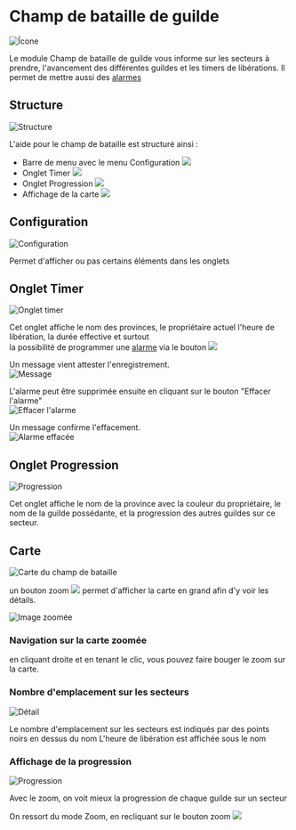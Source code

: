 # Champ de bataille de guilde
 
![Îcone](./.images/icon_001.png)

Le module Champ de bataille de guilde vous informe sur les secteurs à prendre, l'avancement des différentes guildes et les timers de libérations. Il permet de mettre aussi des [alarmes](#alarme_cbg)

## Structure

![Structure](./.images/strcture_001.png)

L'aide pour le champ de bataille est structuré ainsi :

* Barre de menu avec le menu Configuration ![](./.images/Icon_param.png)
* Onglet Timer ![](./.images/timer.png)
* Onglet Progression ![](./.images/progression.png)
* Affichage de la carte ![](./.images/bouton_carte.png)


## Configuration

![Configuration](./.images/configuration.png)

Permet d'afficher ou pas certains éléments dans les onglets

## Onglet Timer

![Onglet timer](./.images/structure_001.png)

Cet onglet affiche le nom des provinces, le propriétaire actuel l'heure de libération, la durée effective et surtout<br>la possibilité de programmer une [alarme](#alarme_cbg) via le bouton ![](./.images/bouton_alarme.png) 


Un message vient attester l'enregistrement.<br>
![Message](./.images/alarme_enregistre.png)

L'alarme peut être supprimée ensuite en cliquant sur le bouton "Effacer l'alarme"<br>
![Effacer l'alarme](./.images/alarme_active.png)

Un message confirme l'effacement.<br>
![Alarme effacée](./.images/alarme_efface.png)

## Onglet Progression

![Progression](./.images/structure.png)

Cet onglet affiche le nom de la province avec la couleur du propriétaire, le nom de la guilde possédante, et la progression des autres guildes sur ce secteur.

## Carte

![Carte du champ de bataille](./.images/carte.png)

un bouton zoom ![](./.images/zoom.png) permet d'afficher la carte en grand afin d'y voir les détails.

![Image zoomée](./.images/carte_zoom.png)


### Navigation sur la carte zoomée

en cliquant droite et en tenant le clic, vous pouvez faire bouger le zoom sur la carte.

### Nombre d'emplacement sur les secteurs

![Détail](./.images/Detail_2.PNG)

Le nombre d'emplacement sur les secteurs est indiqués par des points noirs en dessus du nom
L'heure de libération est affichée sous le nom

### Affichage de la progression

![Progression](./.images/Detail_1.PNG)

Avec le zoom, on voit mieux la progression de chaque guilde sur un secteur

On ressort du mode Zoom, en recliquant sur le bouton zoom ![](./.images/zoom.png)